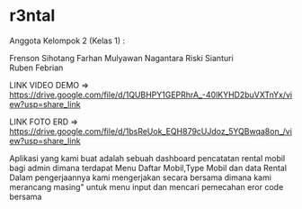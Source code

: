 # r3ntal

Anggota Kelompok 2 (Kelas 1) :

Frenson Sihotang
Farhan Mulyawan Nagantara
Riski Sianturi       
Ruben Febrian
       
LINK VIDEO DEMO => https://drive.google.com/file/d/1QUBHPY1GEPRhrA_-40lKYHD2buVXTnYx/view?usp=share_link

LINK FOTO ERD => https://drive.google.com/file/d/1bsReUok_EQH879cUJdoz_5YQBwqa8on_/view?usp=share_link

Aplikasi yang kami buat adalah sebuah dashboard pencatatan rental mobil bagi admin dimana terdapat
Menu Daftar Mobil,Type Mobil dan data Rental 
Dalam pengerjaannya kami mengerjakan secara bersama dimana kami merancang masing" untuk menu input dan mencari pemecahan eror code bersama

